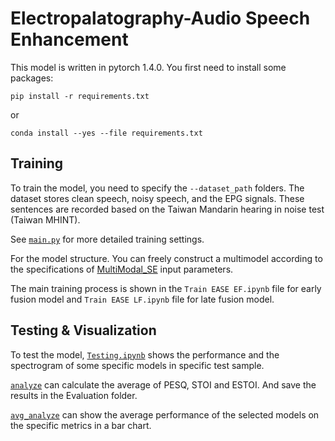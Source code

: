 # Electropalatography-Audio Speech Enhancement


This model is written in pytorch 1.4.0. You first need to install some packages:
```
pip install -r requirements.txt
```
or
```
conda install --yes --file requirements.txt
```

## Training
To train the model, you need to specify the ``--dataset_path`` folders.
The dataset stores clean speech, noisy speech, and the EPG signals.
These sentences are recorded based on the Taiwan Mandarin hearing in noise test (Taiwan MHINT).

See [``main.py``](main.py) for more detailed training settings.

For the model structure.
You can freely construct a multimodel according to the specifications of [MultiModal_SE](model.py#L35) input parameters.

The main training process is shown in the ``Train EASE EF.ipynb`` file for early fusion model and ``Train EASE LF.ipynb`` file for late fusion model.

## Testing & Visualization
To test the model, [``Testing.ipynb``](Testing.ipynb) shows the performance and the spectrogram of some specific models in specific test sample.

[``analyze``](utils.py#316) can calculate the average of PESQ, STOI and ESTOI. And save the results in the Evaluation folder.

[``avg_analyze``](utils.py#502) can show the average performance of the selected models on the specific metrics in a bar chart.

